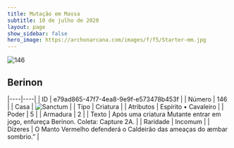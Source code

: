 ```yaml
---
title: Mutação em Massa
subtitle: 10 de julho de 2020
layout: page
show_sidebar: false
hero_image: https://archonarcana.com/images/f/f5/Starter-mm.jpg
---
```


![146](https://cdn.keyforgegame.com/media/card_front/pt/479_146_P477R2WWFXVV_pt.png)

## Berinon

|----|----|
| ID | e79ad865-47f7-4ea8-9e9f-e573478b453f |
| Número | 146 |
| Casa | ![Sanctum](https://archonarcana.com/images/thumb/c/c7/Sanctum.png/22px-Sanctum.png "Santuário") |
| Tipo | Criatura |
| Atributos | Espírito • Cavaleiro |
| Poder | 5 |
| Armadura | 2 |
| Texto | Após uma criatura Mutante entrar em jogo, enfureça Berinon.   Coleta: Capture 2A. |
| Raridade | Incomum |
| Dizeres | O Manto Vermelho defenderá o Caldeirão   das ameaças do æmbar sombrio.” |
